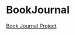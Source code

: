 # BookJournal

[Book Journal Project](https://www.notion.so/Book-Journal-Project-e3df9a3344c64c719cb5528b86d0f5d1)
